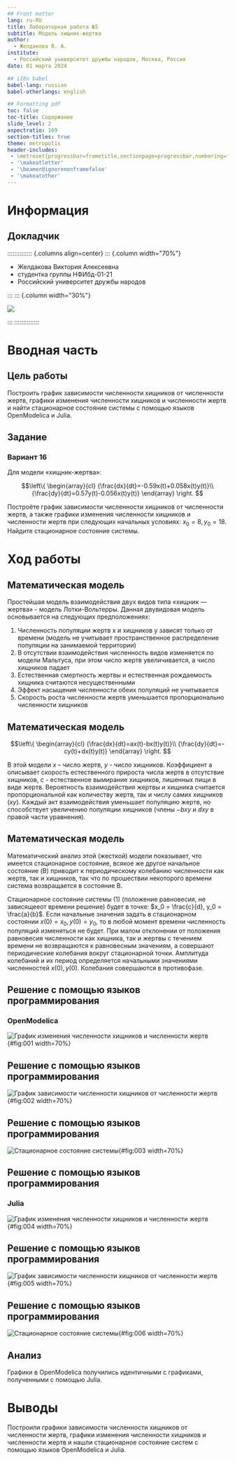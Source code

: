 ```yaml
---
## Front matter
lang: ru-RU
title: Лабораторная работа №5
subtitle: Модель хищник-жертва
author:
  - Желдакова В. А.
institute:
  - Российский университет дружбы народов, Москва, Россия
date: 01 марта 2024

## i18n babel
babel-lang: russian
babel-otherlangs: english

## Formatting pdf
toc: false
toc-title: Содержание
slide_level: 2
aspectratio: 169
section-titles: true
theme: metropolis
header-includes:
 - \metroset{progressbar=frametitle,sectionpage=progressbar,numbering=fraction}
 - '\makeatletter'
 - '\beamer@ignorenonframefalse'
 - '\makeatother'
---
```


# Информация

## Докладчик

:::::::::::::: {.columns align=center}
::: {.column width="70%"}

  * Желдакова Виктория Алексеевна
  * студентка группы НФИбд-01-21
  * Российский университет дружбы народов

:::
::: {.column width="30%"}

![](./image/me.jpg)

:::
::::::::::::::

# Вводная часть

## Цель работы

Построить график зависимости численности хищников от численности жертв, графики изменения численности хищников и численности жертв и найти стационарное состояние системы с помощью языков OpenModelica и Julia.

## Задание

### Вариант 16

Для модели «хищник-жертва»:

$$\left\{ \begin{array}{cl}
{\frac{dx}{dt}=-0.59x(t)+0.058x(t)y(t)}\\
{\frac{dy}{dt}=0.57y(t)-0.056x(t)y(t)}
\end{array} \right. $$

Построёте график зависимости численности хищников от численности жертв,  а также графики изменения численности хищников и численности жертв при следующих начальных условиях: $x_0=8, y_0=18$. Найдите стационарное состояние системы.

# Ход работы

## Математическая модель

Простейшая модель взаимодействия двух видов типа «хищник — жертва» - модель Лотки-Вольтерры. Данная двувидовая модель основывается на следующих предположениях:

1. Численность популяции жертв x и хищников y зависят только от времени (модель не учитывает пространственное распределение популяции на занимаемой территории)
2. В отсутствии взаимодействия численность видов изменяется по модели Мальтуса, при этом число жертв увеличивается, а число хищников падает
3. Естественная смертность жертвы и естественная рождаемость хищника считаются несущественными
4. Эффект насыщения численности обеих популяций не учитывается
5. Скорость роста численности жертв уменьшается пропорционально численности хищников

## Математическая модель

$$\left\{ \begin{array}{cl}
{\frac{dx}{dt}=ax(t)-bx(t)y(t)}\\
{\frac{dy}{dt}=-cy(t)+dx(t)y(t)}
\end{array} \right. $$

В этой модели $x$ – число жертв, $y$ - число хищников. Коэффициент a описывает скорость естественного прироста числа жертв в отсутствие хищников, $с$ - естественное вымирание хищников, лишенных пищи в виде жертв. Вероятность взаимодействия жертвы и хищника считается пропорциональной как количеству жертв, так и числу самих хищников ($xy$). Каждый акт взаимодействия уменьшает популяцию жертв, но способствует увеличению популяции хищников (члены $-bxy$ и $dxy$ в правой части уравнения). 

## Математическая модель

Математический анализ этой (жесткой) модели показывает, что имеется стационарное состояние, всякое же другое начальное состояние (B) приводит к периодическому колебанию численности как жертв, так и хищников, так что по прошествии некоторого времени система возвращается в состояние B.

Стационарное состояние системы (1) (положение равновесия, не зависящееот времени решение) будет в точке: $x_0 = \frac{c}{d}, y_0 = \frac{a}{b}$. Если начальные значения задать в стационарном состоянии $x(0) = x_0, y(0) = y_0$, то в любой момент времени численность популяций изменяться не будет. При малом отклонении от положения равновесия численности как хищника, так и жертвы с течением времени не возвращаются к равновесным значениям, а совершают периодические колебания вокруг стационарной точки. Амплитуда колебаний и их период определяется начальными значениями численностей $x(0), y(0)$. Колебания совершаются в противофазе.

## Решение с помощью языков программирования

### OpenModelica

![График изменения численности хищников и численности жертв](image/1.png){#fig:001 width=70%}

## Решение с помощью языков программирования

![График зависимости численности хищников от численности жертв](image/2.png){#fig:002 width=70%}

## Решение с помощью языков программирования

![Стационарное состояние системы](image/3.png){#fig:003 width=70%}

## Решение с помощью языков программирования

### Julia

![График изменения численности хищников и численности жертв](image/lab05_2.png){#fig:004 width=70%}

## Решение с помощью языков программирования

![График зависимости численности хищников от численности жертв](image/lab05_1.png){#fig:005 width=70%}

## Решение с помощью языков программирования

![Стационарное состояние системы](image/lab05_3.png){#fig:006 width=70%}

## Анализ

Графики в OpenModelica получились идентичными с графиками, полученными с помощью Julia. 

# Выводы

Построили графики зависимости численности хищников от численности жертв, графики изменения численности хищников и численности жертв и нашли стационарное состояние систем с помощью языков OpenModelica и Julia.


